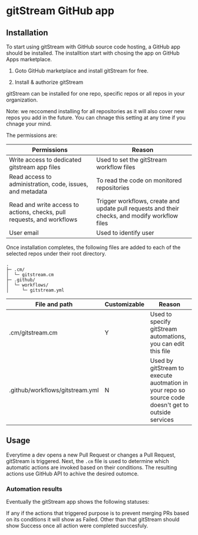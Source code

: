 # gitStream GitHub app

## Installation

To start using gitStream with GitHub source code hosting, a GitHub app should be installed. The installtion start with chosing the app on GitHub Apps marketplace.

1. Goto GitHub marketplace and install gitStream for free.

2. Install & authorize gitStream

gitStream can be installed for one repo, specific repos or all repos in your organization. 

Note: we reccomend installing for all repositories as it will also cover new repos you add in the future. You can chnage this setting at any time if you chnage your mind.

The permissions are: 

| Permissions           | Reason |
|----------------------|-------------------------------------------------------|
| Write access to dedicated gitstream app files | Used to set the gitStream workflow files |
| Read access to administration, code, issues, and metadata | To read the code on monitored repositories |
| Read and write access to actions, checks, pull requests, and workflows | Trigger workflows, create and update pull requests and their checks, and modify workflow files |
| User email | Used to identify user |

Once installation completes, the following files are added to each of the selected repos under their root directory.

```
.
├─ .cm/
│  └─ gitstream.cm
├─ .github/
│  └─ workflows/
│     └─ gitstream.yml
```

| File and path        | Customizable | Reason |
|----------------------|--------------|----------------------------------------|
| .cm/gitstream.cm     | Y            | Used to specify gitStream automations, you can edit this file |
| .github/workflows/gitstream.yml | N | Used by gitStream to execute auotmation in your repo so source code doesn't get to outside services |

## Usage

Everytime a dev opens a new Pull Request or changes a Pull Request, gitStream is triggered. Next, the `.cm` file is used to determine which automatic actions are invoked based on their conditions. The resulting actions use GitHub API to achive the desired outomce.

### Automation results

Eventually the gitStream app shows the following statuses:  

If any if the actions that triggered purpose is to prevent merging PRs based on its conditions it will show as Failed. Other than that gitStream should show Success once all action were completed succesfuly.
